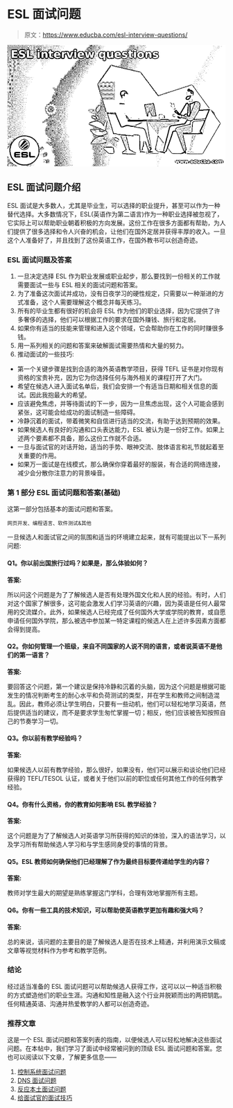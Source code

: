 # ESL 面试问题

> 原文：<https://www.educba.com/esl-interview-questions/>

![ESL interview questions](img/08da45562d1fa313ca2a68de32b5f130.png)



## ESL 面试问题介绍

ESL 面试是大多数人，尤其是毕业生，可以选择的职业提升，甚至可以作为一种替代选择。大多数情况下，ESL(英语作为第二语言)作为一种职业选择被忽视了，它实际上可以帮助职业朝着积极的方向发展。这份工作在很多方面都有帮助，为人们提供了很多选择和令人兴奋的机会，让他们在国外定居并获得丰厚的收入。一旦这个人准备好了，并且找到了这份英语工作，在国外教书可以创造奇迹。

### ESL 面试问题及答案

1.  一旦决定选择 ESL 作为职业发展或职业起步，那么要找到一份相关的工作就需要面试一些与 ESL 相关的面试问题和答案。
2.  为了准备这次面试并成功，没有日夜学习的硬性规定，只需要以一种渐进的方式准备，这个人需要理解这个概念并每天练习。
3.  所有的毕业生都有很好的机会将 ESL 作为他们的职业选择，因为它提供了许多奢侈的选择，他们可以根据工作的要求在国外赚钱、旅行和定居。
4.  如果你有适当的技能来管理和进入这个领域，它会帮助你在工作的同时赚很多钱。
5.  用一系列相关的问题和答案来破解面试需要热情和大量的努力。
6.  推动面试的一些技巧:

*   第一个关键步骤是找到合适的海外英语教学项目，获得 TEFL 证书是对你现有资格的宝贵补充，因为它为你选择任何与海外相关的课程打开了大门。
*   希望在候选人进入面试名单后，我们会安排一个有适当日期和相关信息的面试。因此我抱最大的希望。
*   应该避免焦虑，并等待面试的下一步，因为一旦焦虑出现，这个人可能会感到紧张，这可能会给成功的面试制造一些障碍。
*   冷静沉着的面试，带着微笑和自信进行适当的交流，有助于达到预期的效果。
*   如果候选人有良好的沟通和口头表达能力，ESL 被认为是一份好工作。如果上述两个要素都不具备，那么这份工作就不合适。
*   一旦与面试官的对话开始，适当的手势、眼神交流、肢体语言和礼节就起着至关重要的作用。
*   如果万一面试是在线模式，那么确保你穿着最好的服装，有合适的网络连接，减少会分散你注意力的背景噪音。

### 第 1 部分 ESL 面试问题和答案(基础)

这第一部分包括基本的面试问题和答案。

<small>网页开发、编程语言、软件测试&其他</small>

一旦候选人和面试官之间的氛围和适当的环境建立起来，就有可能提出以下一系列问题:

#### Q1。你以前出国旅行过吗？如果是，那么体验如何？

**答案:**

所以问这个问题是为了了解候选人是否有处理外国文化和人民的经验。有时，人们对这个国家了解很多，这可能会激发人们学习英语的兴趣，因为英语是任何人最常用的交流媒介。此外，如果候选人已经完成了任何国外大学或学院的教育，或自愿申请任何国外学院，那么被选中参加某一特定课程的候选人在上述许多因素方面都会得到提高。

#### Q2。你如何管理一个班级，来自不同国家的人说不同的语言，或者说英语不是他们的第一语言？

**答案:**

要回答这个问题，第一个建议是保持冷静和沉着的头脑，因为这个问题是根据可能发生的情况判断考生的耐心水平和负荷测试的类型，并在学生和教师之间制造混乱。因此，教师必须让学生明白，只要有一些动机，他们可以轻松地学习英语，然后提供适当的建议，而不是要求学生匆忙掌握一切；相反，他们应该被告知按照自己的节奏学习一切。

#### Q3。你以前有教学经验吗？

**答案:**

如果候选人以前有教学经验，那么很好，如果没有，他们可以展示和谈论他们已经获得的 TEFL/TESOL 认证，或者关于他们以前的职位或任何其他工作的任何教学经验。

#### Q4。你有什么资格，你的教育如何影响 ESL 教学经验？

**答案:**

这个问题是为了了解候选人对英语学习所获得的知识的体验，深入的语法学习，以及学习所有帮助候选人学习和与学生感同身受的事情的背景。

#### Q5。ESL 教师如何确保他们已经理解了作为最终目标要传递给学生的内容？

**答案:**

教师对学生最大的期望是熟练掌握这门学科，合理有效地掌握所有主题。

#### Q6。你有一些工具的技术知识，可以帮助使英语教学更加有趣和强大吗？

**答案:**

总的来说，该问题的主要目的是了解候选人是否在技术上精通，并利用演示文稿或文章等视觉材料作为参考和教学范例。

### 结论

经过适当准备的 ESL 面试问题可以帮助候选人获得工作，这可以以一种适当积极的方式塑造他们的职业生涯。沟通和知性是融入这个行业并脱颖而出的两把钥匙。任何精通英语、沟通并热爱教学的人都可以创造奇迹。

### 推荐文章

这是一个 ESL 面试问题和答案列表的指南，以便候选人可以轻松地解决这些面试问题。在本帖中，我们学习了面试中经常被问到的顶级 ESL 面试问题和答案。您也可以阅读以下文章，了解更多信息——

1.  [控制系统面试问题](https://www.educba.com/control-system-interview-questions/)
2.  [DNS 面试问题](https://www.educba.com/dns-interview-question/)
3.  [反应本土面试问题](https://www.educba.com/react-native-interview-questions/)
4.  [给面试官的面试技巧](https://www.educba.com/interview-tips-for-interviewer/)





